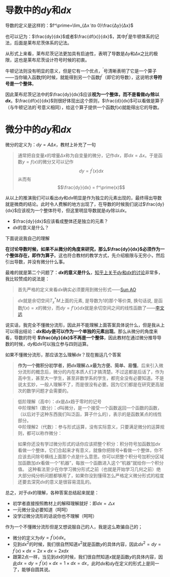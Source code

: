 



# 导数中的$dy$和$dx$

导数的定义是这样的：$f^\prime=\lim_{Δx \to 0}\frac{Δy}{Δx}$

也可以记为：$\frac{dy}{dx}$或者$\frac{df(x)}{dx}$，其中$f^\prime$是牛顿体系的记法，后面是莱布尼茨体系的记法。

从形式上来看，莱布尼茨记法更加具有启迪性，表明了导数是$Δy$和$Δx$之比的极限，这也是莱布尼茨设计符号时候的初衷。

牛顿记法则没有明显的意义，但是它有一个优点，$^\prime$号清晰表明了它是一个算子——当你输入函数$f$的时候，就能得到另一个函数$f^\prime$（即它的导数），这说明求**导符号是一个整体**。

因此莱布尼茨记法中的$\frac{dy}{dx}$应该**视为一个整体，而不是看做$dy$除以$dx$**。$\frac{df(x)}{dx}$则很好体现出这个原则，$\frac{d}{dx}$可以看做是算子（与牛顿记法的$^\prime$号意义相同），给这个算子提供一个函数$f(x)$就能得出它的导数。


# 微分中的$dy$和$dx$

微分的定义为：$dy = AΔx$，教材上补充了一句

>通常把自变量$x$的增量$Δx$称为自变量的微分，记作$dx$，即$dx=Δx$。于是函数$y=f(x)$的微分又可以记作$$dy=f^\prime(x)dx$$ 从而有$$\frac{dy}{dx} = f^\prime(x)$$

从以上的推演我们可以看出$dy$和$dx$明显是作为独立的元素出现的，最终得出导数就是微商的结论。此时令人费解的地方出现了，在导数的时候我们说过$\frac{dy}{dx}$应该视为一个整体符号，但这里明显导数就是$dy$除以$dx$。

* $\frac{dy}{dx}$应该看成整体还是独立的元素？
* $dx$的意义是什么？

下面说说我自己的理解

**在讨论导数时候，如果不从微分的角度来研究，那么$\frac{dy}{dx}$必须作为一个整体存在，即作为算子**。这也符合教材的教学方式，先介绍极限与无穷小，然后引出导数，并没有微分什么事。

最难的就是第二个问题了：**$dx$的意义是什么**，[知乎上关于$dy$和$dx$的讨论](https://www.zhihu.com/question/26490937)非常多，我比较赞成的说法是：
>首先严格的定义来看$dx$确实必须要用到微分形式——[Sun AO](https://www.zhihu.com/people/sun-ao-74/activities)

> $dx$就是余切空间$T_x^*M$上面的元素, 是导数为1的那个等价类, 换句话说, 是函数$f(x) = x$的微分，而$dy = f'(x)dx$就是余切空间之间的线性函数了——[李文远](https://www.zhihu.com/people/li-wen-yuan-48)

说实话，我完全不懂微分流形，因此并不能理解上面答案具体说什么，但是我从上可以得出结论：**$dx$和$dy$是可以作为一个单独的元素出现**。那么从微分的角度来看，导数的符号 **$\frac{dy}{dx}$不再是一个整体**，因此教材在通过微分推导导数的时候，$dy$和$dx$可以独立参与四则运算。

如果不懂微分流形，那应该怎么理解$dx$？现在搬运几个答案


>**作为一个微积分初学者，把$dx$理解$△x$最为方便、简单、易懂**。后来引入微分流形的概念后，微分的内在本质人们才搞清楚。不过这都是后话了，作为高中生，甚至大一学生，甚至非数学系的学生，都完全没有必要知道。不是说太玄妙，一般人理解不了，而是很没有必要。因为它们都是在研究更高层次的数学问题才会需要的。

>低阶理解（高中）：$dx$是$Δx$趋于零时的记号  
中阶理解1（数分）：$d$叫微分，是一个接受一个函数返回一个函数的函数，（以后对于这种东西我们叫泛函，算子什么的），表示的是函数某点的线性部分。  
中阶理解2（代数）：参与形式运算，没有实际意义，只要满足微分的运算规则，都可以称作微分：


>如果你还没有学过微分形式的话你应该把整个积分：积分符号加函数加$dx$看做一个整体，它们合起来才有意义，就像你把除号➗看做一个整体，你不应该去问除号横线上面那个点是什么意思。你可以把整个积分号加积分区域加函数加$dx$看做一个“机器”，每放一个函数进入这个“机器”就给你一个积分值。    这种看法至少在你学习微分形式之前（也就是开始学习几何之前）绝大部分纯分析问题都够用了，如果你没到懂得怎么严格定义微分形式的程度还要去深究$dx$的意义是很容易混乱的。



总之，对于$dx$的理解，各种答案总结起来就是：
* 初学者直接按照教材上的解释理解就好：即$dx = △x$
* 一元微分没必要知道（呵呵）
* 没学过微分流形的话说你也不理解（呵呵）


作为一个不懂微分流形但是又想说服自己的人，我是这么欺骗自己的；
* 微分的定义为$dy=f^\prime(x)dx$。
* 见到$dx^2$的时候，我们很自然知道$x^2$就是函数$y$的具体内容，因此$dx^2 = dy = f^\prime(x) \times dx = 2x  \times dx = 2xdx$
* 跟第2点一样，当见到$dx$的时候，我们很自然知道$x$就是函数$y$的具体内容，因此$dx = dy = f^\prime(x) \times dx = 1  \times dx = dx$，此时$dx$和$dy$在定义的形式上是同一了，能够自圆其说。